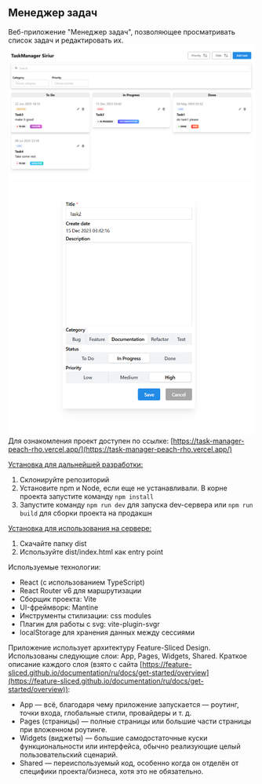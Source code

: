 ## Менеджер задач

Веб-приложение "Менеджер задач", позволяющее просматривать список задач и редактировать их. 
![Главная страница](https://github.com/polinaKoroleva05/taskManager/blob/main/public/mainPage.png)
![Страница редактирования задачи](https://github.com/polinaKoroleva05/taskManager/blob/main/public/editPage.png)
Для ознакомления проект доступен по ссылке:
[https://task-manager-peach-rho.vercel.app/](https://task-manager-peach-rho.vercel.app/)

<ins>Установка для дальнейшей разработки:</ins>
1. Склонируйте репозиторий 
2. Установите npm и Node, если еще не устанавливали. В корне проекта запустите команду `npm install`
3. Запустите команду `npm run dev` для запуска dev-сервера или `npm run build` для сборки проекта на продакшн

<ins>Установка для использования на сервере:</ins>
1. Скачайте папку dist
2. Используйте dist/index.html как entry point

Используемые технологии:
-  React (с использованием TypeScript)
-  React Router v6 для маршрутизации
-  Сборщик проекта: Vite
-  UI-фреймворк: Mantine
-  Инструменты стилизации: css modules
-  Плагин для работы с svg: vite-plugin-svgr
-  localStorage для хранения данных между сессиями

Приложение использует архитектуру Feature-Sliced Design.
Использованы следующие слои: App, Pages, Widgets, Shared. Краткое описание каждого слоя (взято с сайта [https://feature-sliced.github.io/documentation/ru/docs/get-started/overview](https://feature-sliced.github.io/documentation/ru/docs/get-started/overview)):
- App — всё, благодаря чему приложение запускается — роутинг, точки входа, глобальные стили, провайдеры и т. д.
- Pages (страницы) — полные страницы или большие части страницы при вложенном роутинге.
- Widgets (виджеты) — большие самодостаточные куски функциональности или интерфейса, обычно реализующие целый пользовательский сценарий.
- Shared — переиспользуемый код, особенно когда он отделён от специфики проекта/бизнеса, хотя это не обязательно.